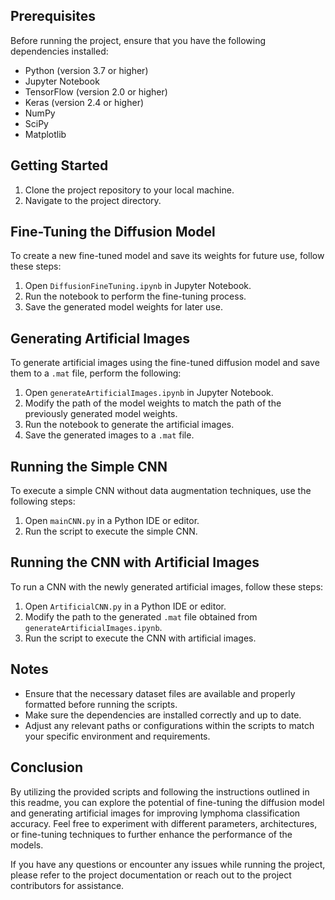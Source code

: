 ## Prerequisites

Before running the project, ensure that you have the following dependencies installed:

- Python (version 3.7 or higher)
- Jupyter Notebook
- TensorFlow (version 2.0 or higher)
- Keras (version 2.4 or higher)
- NumPy
- SciPy
- Matplotlib

## Getting Started

1. Clone the project repository to your local machine.
2. Navigate to the project directory.

## Fine-Tuning the Diffusion Model

To create a new fine-tuned model and save its weights for future use, follow these steps:

1. Open `DiffusionFineTuning.ipynb` in Jupyter Notebook.
2. Run the notebook to perform the fine-tuning process.
3. Save the generated model weights for later use.

## Generating Artificial Images

To generate artificial images using the fine-tuned diffusion model and save them to a `.mat` file, perform the following:

1. Open `generateArtificialImages.ipynb` in Jupyter Notebook.
2. Modify the path of the model weights to match the path of the previously generated model weights.
3. Run the notebook to generate the artificial images.
4. Save the generated images to a `.mat` file.

## Running the Simple CNN

To execute a simple CNN without data augmentation techniques, use the following steps:

1. Open `mainCNN.py` in a Python IDE or editor.
2. Run the script to execute the simple CNN.

## Running the CNN with Artificial Images

To run a CNN with the newly generated artificial images, follow these steps:

1. Open `ArtificialCNN.py` in a Python IDE or editor.
2. Modify the path to the generated `.mat` file obtained from `generateArtificialImages.ipynb`.
3. Run the script to execute the CNN with artificial images.

## Notes

- Ensure that the necessary dataset files are available and properly formatted before running the scripts.
- Make sure the dependencies are installed correctly and up to date.
- Adjust any relevant paths or configurations within the scripts to match your specific environment and requirements.

## Conclusion

By utilizing the provided scripts and following the instructions outlined in this readme, you can explore the potential of fine-tuning the diffusion model and generating artificial images for improving lymphoma classification accuracy. Feel free to experiment with different parameters, architectures, or fine-tuning techniques to further enhance the performance of the models.

If you have any questions or encounter any issues while running the project, please refer to the project documentation or reach out to the project contributors for assistance.
